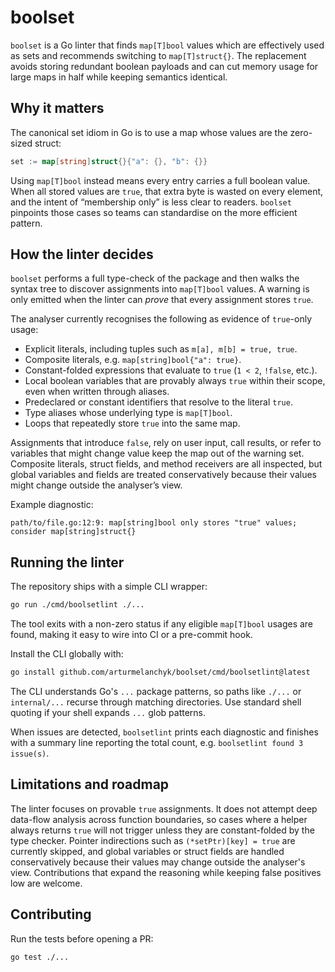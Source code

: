 # boolset

`boolset` is a Go linter that finds `map[T]bool` values which are effectively used as sets and recommends switching to
`map[T]struct{}`. The replacement avoids storing redundant boolean payloads and can cut memory usage for large maps in
half while keeping semantics identical.

## Why it matters

The canonical set idiom in Go is to use a map whose values are the zero-sized struct:

```go
set := map[string]struct{}{"a": {}, "b": {}}
```

Using `map[T]bool` instead means every entry carries a full boolean value. When all stored values are `true`, that extra
byte is wasted on every element, and the intent of “membership only” is less clear to readers. `boolset` pinpoints those
cases so teams can standardise on the more efficient pattern.

## How the linter decides

`boolset` performs a full type-check of the package and then walks the syntax tree to discover assignments into
`map[T]bool` values. A warning is only emitted when the linter can *prove* that every assignment stores `true`.

The analyser currently recognises the following as evidence of `true`-only usage:

- Explicit literals, including tuples such as `m[a], m[b] = true, true`.
- Composite literals, e.g. `map[string]bool{"a": true}`.
- Constant-folded expressions that evaluate to `true` (`1 < 2`, `!false`, etc.).
- Local boolean variables that are provably always `true` within their scope, even when written through aliases.
- Predeclared or constant identifiers that resolve to the literal `true`.
- Type aliases whose underlying type is `map[T]bool`.
- Loops that repeatedly store `true` into the same map.

Assignments that introduce `false`, rely on user input, call results, or refer to variables that might change value keep
the map out of the warning set. Composite literals, struct fields, and method receivers are all inspected, but global
variables and fields are treated conservatively because their values might change outside the analyser’s view.

Example diagnostic:

```
path/to/file.go:12:9: map[string]bool only stores "true" values; consider map[string]struct{}
```

## Running the linter

The repository ships with a simple CLI wrapper:

```bash
go run ./cmd/boolsetlint ./...
```

The tool exits with a non-zero status if any eligible `map[T]bool` usages are found, making it easy to wire into CI or a
pre-commit hook.

Install the CLI globally with:

```bash
go install github.com/arturmelanchyk/boolset/cmd/boolsetlint@latest
```

The CLI understands Go's `...` package patterns, so paths like `./...` or `internal/...` recurse through matching
directories. Use standard shell quoting if your shell expands `...` glob patterns.

When issues are detected, `boolsetlint` prints each diagnostic and finishes with a summary line reporting the total
count, e.g. `boolsetlint found 3 issue(s)`.

## Limitations and roadmap

The linter focuses on provable `true` assignments. It does not attempt deep data-flow analysis across function
boundaries, so cases where a helper always returns `true` will not trigger unless they are constant-folded by the type
checker. Pointer indirections such as `(*setPtr)[key] = true` are currently skipped, and global variables or struct
fields are handled conservatively because their values may change outside the analyser's view. Contributions that expand
the reasoning while keeping false positives low are welcome.

## Contributing

Run the tests before opening a PR:

```bash
go test ./...
```
